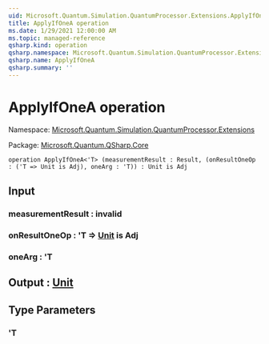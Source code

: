```yaml
---
uid: Microsoft.Quantum.Simulation.QuantumProcessor.Extensions.ApplyIfOneA
title: ApplyIfOneA operation
ms.date: 1/29/2021 12:00:00 AM
ms.topic: managed-reference
qsharp.kind: operation
qsharp.namespace: Microsoft.Quantum.Simulation.QuantumProcessor.Extensions
qsharp.name: ApplyIfOneA
qsharp.summary: ''
---
```


# ApplyIfOneA operation

Namespace: [Microsoft.Quantum.Simulation.QuantumProcessor.Extensions](xref:Microsoft.Quantum.Simulation.QuantumProcessor.Extensions)

Package: [Microsoft.Quantum.QSharp.Core](https://nuget.org/packages/Microsoft.Quantum.QSharp.Core)




```qsharp
operation ApplyIfOneA<'T> (measurementResult : Result, (onResultOneOp : ('T => Unit is Adj), oneArg : 'T)) : Unit is Adj
```


## Input

### measurementResult : __invalid<Result>__




### onResultOneOp : 'T => [Unit](xref:microsoft.quantum.lang-ref.unit)  is Adj




### oneArg : 'T





## Output : [Unit](xref:microsoft.quantum.lang-ref.unit)



## Type Parameters

### 'T


